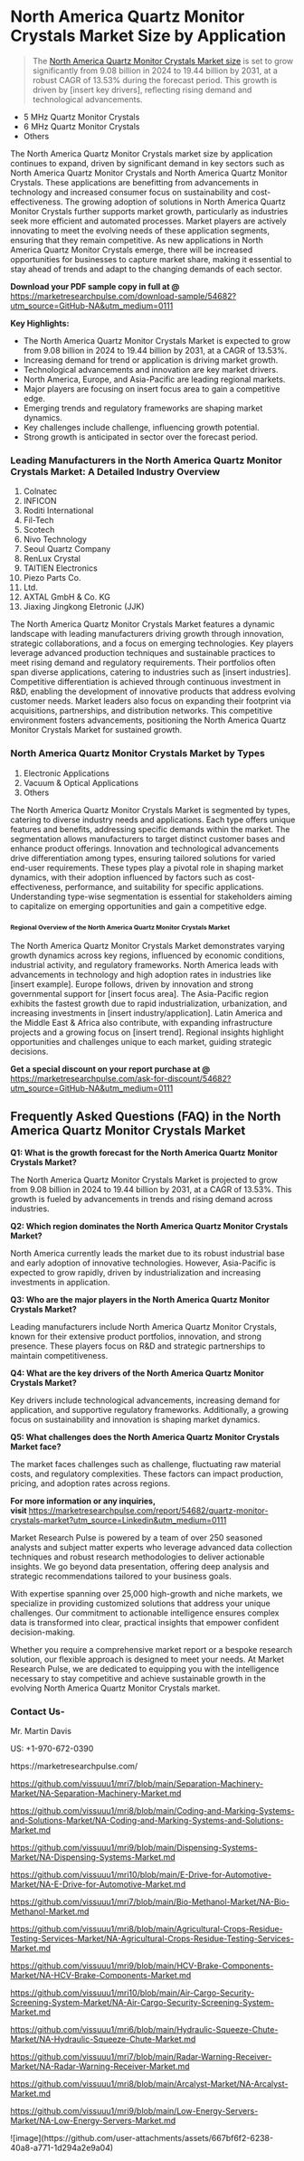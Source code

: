 <h1>North America Quartz Monitor Crystals Market&nbsp;Size by Application</h1><blockquote><p>The <a href="https://marketresearchpulse.com/download-sample/54682?utm_source=GitHub-NA&amp;utm_medium=0111">North America Quartz Monitor Crystals Market size</a> is set to grow significantly from 9.08 billion in 2024 to 19.44 billion by 2031, at a robust CAGR of 13.53% during the forecast period. This growth is driven by [insert key drivers], reflecting rising demand and technological advancements.</p></blockquote><ul><li>5 MHz Quartz Monitor Crystals<li> 6 MHz Quartz Monitor Crystals<li> Others</li></ul><p>The North America Quartz Monitor Crystals market size by application continues to expand, driven by significant demand in key sectors such as North America Quartz Monitor Crystals and North America Quartz Monitor Crystals. These applications are benefitting from advancements in technology and increased consumer focus on sustainability and cost-effectiveness. The growing adoption of solutions in North America Quartz Monitor Crystals further supports market growth, particularly as industries seek more efficient and automated processes. Market players are actively innovating to meet the evolving needs of these application segments, ensuring that they remain competitive. As new applications in North America Quartz Monitor Crystals emerge, there will be increased opportunities for businesses to capture market share, making it essential to stay ahead of trends and adapt to the changing demands of each sector.</p><p><strong>Download your PDF sample copy in full at @ </strong><a href="https://marketresearchpulse.com/download-sample/54682?utm_source=GitHub-NA&amp;utm_medium=0111">https://marketresearchpulse.com/download-sample/54682?utm_source=GitHub-NA&amp;utm_medium=0111</a></p><p><strong>Key Highlights: </strong></p><ul><li>The North America Quartz Monitor Crystals Market is expected to grow from 9.08 billion in 2024 to 19.44 billion by 2031, at a CAGR of 13.53%.</li><li>Increasing demand for trend or application is driving market growth.</li><li>Technological advancements and innovation are key market drivers.</li><li>North America, Europe, and Asia-Pacific are leading regional markets.</li><li>Major players are focusing on insert focus area to gain a competitive edge.</li><li>Emerging trends and regulatory frameworks are shaping market dynamics.</li><li>Key challenges include challenge, influencing growth potential.</li><li>Strong growth is anticipated in sector over the forecast period.</li></ul><h3>Leading Manufacturers in the North America Quartz Monitor Crystals Market: A Detailed Industry Overview</h3><ol><li>Colnatec</li><li>INFICON</li><li>Roditi International</li><li>Fil-Tech</li><li>Scotech</li><li>Nivo Technology</li><li>Seoul Quartz Company</li><li>RenLux Crystal</li><li>TAITIEN Electronics</li><li>Piezo Parts Co.</li><li>Ltd.</li><li>AXTAL GmbH & Co. KG</li><li>Jiaxing Jingkong Eletronic (JJK)</li></ol><div class="flex max-w-full flex-col flex-grow"><div class="min-h-8 text-message flex w-full flex-col items-end gap-2 whitespace-normal break-words [.text-message+&amp;]:mt-5" dir="auto" data-message-author-role="assistant" data-message-id="fd8432e4-4910-450d-b182-61b7bfb0a01f" data-message-model-slug="gpt-4o"><div class="flex w-full flex-col gap-1 empty:hidden first:pt-[3px]"><div class="markdown prose w-full break-words dark:prose-invert light"><p>The North America Quartz Monitor Crystals Market features a dynamic landscape with leading manufacturers driving growth through innovation, strategic collaborations, and a focus on emerging technologies. Key players leverage advanced production techniques and sustainable practices to meet rising demand and regulatory requirements. Their portfolios often span diverse applications, catering to industries such as [insert industries]. Competitive differentiation is achieved through continuous investment in R&amp;D, enabling the development of innovative products that address evolving customer needs. Market leaders also focus on expanding their footprint via acquisitions, partnerships, and distribution networks. This competitive environment fosters advancements, positioning the North America Quartz Monitor Crystals Market for sustained growth.</p></div></div></div></div><h3>North America Quartz Monitor Crystals Market by Types</h3><ol><li>Electronic Applications<li> Vacuum & Optical Applications<li> Others</li></ol><div class="flex max-w-full flex-col flex-grow"><div class="min-h-8 text-message flex w-full flex-col items-end gap-2 whitespace-normal break-words [.text-message+&amp;]:mt-5" dir="auto" data-message-author-role="assistant" data-message-id="084470be-0bb7-4664-bddf-5156b4f41249" data-message-model-slug="gpt-4o-mini"><div class="flex w-full flex-col gap-1 empty:hidden first:pt-[3px]"><div class="markdown prose w-full break-words dark:prose-invert light"><p>The North America Quartz Monitor Crystals Market is segmented by types, catering to diverse industry needs and applications. Each type offers unique features and benefits, addressing specific demands within the market. The segmentation allows manufacturers to target distinct customer bases and enhance product offerings. Innovation and technological advancements drive differentiation among types, ensuring tailored solutions for varied end-user requirements. These types play a pivotal role in shaping market dynamics, with their adoption influenced by factors such as cost-effectiveness, performance, and suitability for specific applications. Understanding type-wise segmentation is essential for stakeholders aiming to capitalize on emerging opportunities and gain a competitive edge.</p></div></div></div></div><h3><span style="font-size: 11px;">Regional Overview of the North America Quartz Monitor Crystals Market</span></h3><div class="flex max-w-full flex-col flex-grow"><div class="min-h-8 text-message flex w-full flex-col items-end gap-2 whitespace-normal break-words [.text-message+&amp;]:mt-5" dir="auto" data-message-author-role="assistant" data-message-id="e9038762-ce64-4e30-91c9-9bd413514231" data-message-model-slug="gpt-4o-mini"><div class="flex w-full flex-col gap-1 empty:hidden first:pt-[3px]"><div class="markdown prose w-full break-words dark:prose-invert light"><p>The North America Quartz Monitor Crystals Market demonstrates varying growth dynamics across key regions, influenced by economic conditions, industrial activity, and regulatory frameworks. North America leads with advancements in technology and high adoption rates in industries like [insert example]. Europe follows, driven by innovation and strong governmental support for [insert focus area]. The Asia-Pacific region exhibits the fastest growth due to rapid industrialization, urbanization, and increasing investments in [insert industry/application]. Latin America and the Middle East &amp; Africa also contribute, with expanding infrastructure projects and a growing focus on [insert trend]. Regional insights highlight opportunities and challenges unique to each market, guiding strategic decisions.</p></div></div></div></div><p><strong>Get a special discount on your report purchase at @ </strong><a href="https://marketresearchpulse.com/ask-for-discount/54682?utm_source=GitHub-NA&amp;utm_medium=0111">https://marketresearchpulse.com/ask-for-discount/54682?utm_source=GitHub-NA&amp;utm_medium=0111</a></p><h2>Frequently Asked Questions (FAQ) in the North America Quartz Monitor Crystals Market</h2><p><strong>Q1: What is the growth forecast for the North America Quartz Monitor Crystals Market?</strong></p><p>The North America Quartz Monitor Crystals Market is projected to grow from 9.08 billion in 2024 to 19.44 billion by 2031, at a CAGR of 13.53%. This growth is fueled by advancements in trends and rising demand across industries.</p><p><strong>Q2: Which region dominates the North America Quartz Monitor Crystals Market?</strong></p><p>North America currently leads the market due to its robust industrial base and early adoption of innovative technologies. However, Asia-Pacific is expected to grow rapidly, driven by industrialization and increasing investments in application.</p><p><strong>Q3: Who are the major players in the North America Quartz Monitor Crystals Market?</strong></p><p>Leading manufacturers include North America Quartz Monitor Crystals, known for their extensive product portfolios, innovation, and strong presence. These players focus on R&amp;D and strategic partnerships to maintain competitiveness.</p><p><strong>Q4: What are the key drivers of the North America Quartz Monitor Crystals Market?</strong></p><p>Key drivers include technological advancements, increasing demand for application, and supportive regulatory frameworks. Additionally, a growing focus on sustainability and innovation is shaping market dynamics.</p><p><strong>Q5: What challenges does the North America Quartz Monitor Crystals Market face?</strong></p><p>The market faces challenges such as challenge, fluctuating raw material costs, and regulatory complexities. These factors can impact production, pricing, and adoption rates across regions.</p><p><strong>For more information or any inquiries, visit&nbsp;</strong><a href="https://marketresearchpulse.com/report/54682/quartz-monitor-crystals-market?utm_source=Linkedin&utm_medium=0111">https://marketresearchpulse.com/report/54682/quartz-monitor-crystals-market?utm_source=Linkedin&utm_medium=0111</a></p><p>Market Research Pulse is powered by a team of over 250 seasoned analysts and subject matter experts who leverage advanced data collection techniques and robust research methodologies to deliver actionable insights. We go beyond data presentation, offering deep analysis and strategic recommendations tailored to your business goals.</p><p>With expertise spanning over 25,000 high-growth and niche markets, we specialize in providing customized solutions that address your unique challenges. Our commitment to actionable intelligence ensures complex data is transformed into clear, practical insights that empower confident decision-making.</p><p>Whether you require a comprehensive market report or a bespoke research solution, our flexible approach is designed to meet your needs. At Market Research Pulse, we are dedicated to equipping you with the intelligence necessary to stay competitive and achieve sustainable growth in the evolving North America Quartz Monitor Crystals market.</p><h3><strong>Contact Us-</strong></h3><p>Mr. Martin Davis</p><p>US: +1-970-672-0390</p><p>https://marketresearchpulse.com/</p><p><a href="https://github.com/vissuuu1/mri7/blob/main/Separation-Machinery-Market/NA-Separation-Machinery-Market.md">https://github.com/vissuuu1/mri7/blob/main/Separation-Machinery-Market/NA-Separation-Machinery-Market.md</a></p><p><a href="https://github.com/vissuuu1/mri8/blob/main/Coding-and-Marking-Systems-and-Solutions-Market/NA-Coding-and-Marking-Systems-and-Solutions-Market.md">https://github.com/vissuuu1/mri8/blob/main/Coding-and-Marking-Systems-and-Solutions-Market/NA-Coding-and-Marking-Systems-and-Solutions-Market.md</a></p><p><a href="https://github.com/vissuuu1/mri9/blob/main/Dispensing-Systems-Market/NA-Dispensing-Systems-Market.md">https://github.com/vissuuu1/mri9/blob/main/Dispensing-Systems-Market/NA-Dispensing-Systems-Market.md</a></p><p><a href="https://github.com/vissuuu1/mri10/blob/main/E-Drive-for-Automotive-Market/NA-E-Drive-for-Automotive-Market.md">https://github.com/vissuuu1/mri10/blob/main/E-Drive-for-Automotive-Market/NA-E-Drive-for-Automotive-Market.md</a></p><p><a href="https://github.com/vissuuu1/mri7/blob/main/Bio-Methanol-Market/NA-Bio-Methanol-Market.md">https://github.com/vissuuu1/mri7/blob/main/Bio-Methanol-Market/NA-Bio-Methanol-Market.md</a></p><p><a href="https://github.com/vissuuu1/mri8/blob/main/Agricultural-Crops-Residue-Testing-Services-Market/NA-Agricultural-Crops-Residue-Testing-Services-Market.md">https://github.com/vissuuu1/mri8/blob/main/Agricultural-Crops-Residue-Testing-Services-Market/NA-Agricultural-Crops-Residue-Testing-Services-Market.md</a></p><p><a href="https://github.com/vissuuu1/mri9/blob/main/HCV-Brake-Components-Market/NA-HCV-Brake-Components-Market.md">https://github.com/vissuuu1/mri9/blob/main/HCV-Brake-Components-Market/NA-HCV-Brake-Components-Market.md</a></p><p><a href="https://github.com/vissuuu1/mri10/blob/main/Air-Cargo-Security-Screening-System-Market/NA-Air-Cargo-Security-Screening-System-Market.md">https://github.com/vissuuu1/mri10/blob/main/Air-Cargo-Security-Screening-System-Market/NA-Air-Cargo-Security-Screening-System-Market.md</a></p><p><a href="https://github.com/vissuuu1/mri6/blob/main/Hydraulic-Squeeze-Chute-Market/NA-Hydraulic-Squeeze-Chute-Market.md">https://github.com/vissuuu1/mri6/blob/main/Hydraulic-Squeeze-Chute-Market/NA-Hydraulic-Squeeze-Chute-Market.md</a></p><p><a href="https://github.com/vissuuu1/mri7/blob/main/Radar-Warning-Receiver-Market/NA-Radar-Warning-Receiver-Market.md">https://github.com/vissuuu1/mri7/blob/main/Radar-Warning-Receiver-Market/NA-Radar-Warning-Receiver-Market.md</a></p><p><a href="https://github.com/vissuuu1/mri8/blob/main/Arcalyst-Market/NA-Arcalyst-Market.md">https://github.com/vissuuu1/mri8/blob/main/Arcalyst-Market/NA-Arcalyst-Market.md</a></p><p><a href="https://github.com/vissuuu1/mri9/blob/main/Low-Energy-Servers-Market/NA-Low-Energy-Servers-Market.md">https://github.com/vissuuu1/mri9/blob/main/Low-Energy-Servers-Market/NA-Low-Energy-Servers-Market.md</a></p>
![image](https://github.com/user-attachments/assets/667bf6f2-6238-40a8-a771-1d294a2e9a04)
